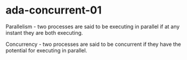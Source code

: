 # ada-concurrent-01

Parallelism - two processes are said to be executing in parallel if at any instant they are both executing.  

Concurrency - two processes are said to be concurrent if they have the potential for executing in parallel.
